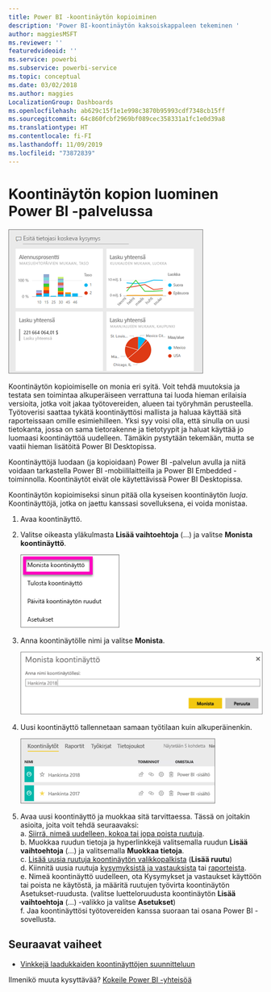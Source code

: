 ```yaml
---
title: Power BI -koontinäytön kopioiminen
description: 'Power BI-koontinäytön kaksoiskappaleen tekeminen '
author: maggiesMSFT
ms.reviewer: ''
featuredvideoid: ''
ms.service: powerbi
ms.subservice: powerbi-service
ms.topic: conceptual
ms.date: 03/02/2018
ms.author: maggies
LocalizationGroup: Dashboards
ms.openlocfilehash: ab629c15f1e1e998c3870b95993cdf7348cb15ff
ms.sourcegitcommit: 64c860fcbf2969bf089cec358331a1fc1e0d39a8
ms.translationtype: HT
ms.contentlocale: fi-FI
ms.lasthandoff: 11/09/2019
ms.locfileid: "73872839"
---
```

# <a name="create-a-copy-of-a-dashboard-in-power-bi-service"></a>Koontinäytön kopion luominen Power BI -palvelussa
![koontinäyttö](media/service-dashboard-copy/power-bi-dashboard.png)

 Koontinäytön kopioimiselle on monia eri syitä. Voit tehdä muutoksia ja testata sen toimintaa alkuperäiseen verrattuna tai luoda hieman erilaisia versioita, jotka voit jakaa työtovereiden, alueen tai työryhmän perusteella. Työtoverisi saattaa tykätä koontinäyttösi mallista ja haluaa käyttää sitä raporteissaan omille esimiehilleen. Yksi syy voisi olla, että sinulla on uusi tietokanta, jossa on sama tietorakenne ja tietotyypit ja haluat käyttää jo luomaasi koontinäyttöä uudelleen. Tämäkin pystytään tekemään, mutta se vaatii hieman lisätöitä Power BI Desktopissa. 

Koontinäyttöjä luodaan (ja kopioidaan) Power BI -palvelun avulla ja niitä voidaan tarkastella Power BI -mobiililaitteilla ja Power BI Embedded -toiminnolla.  Koontinäytöt eivät ole käytettävissä Power BI Desktopissa. 

Koontinäytön kopioimiseksi sinun pitää olla kyseisen koontinäytön *luoja*. Koontinäyttöjä, jotka on jaettu kanssasi sovelluksena, ei voida monistaa.

1. Avaa koontinäyttö.
2. Valitse oikeasta yläkulmasta **Lisää vaihtoehtoja** (...) ja valitse **Monista koontinäyttö**.
   
   ![kolmen pisteen valikko](media/service-dashboard-copy/power-bi-dulicate.png)
3. Anna koontinäytölle nimi ja valitse **Monista**. 
   
   ![Monista koontinäyttö -valintaikkuna](media/service-dashboard-copy/power-bi-name.png)
4. Uusi koontinäyttö tallennetaan samaan työtilaan kuin alkuperäinenkin. 
   
   ![Koontinäytöt-välilehti](media/service-dashboard-copy/power-bi-copied.png)

5.    Avaa uusi koontinäyttö ja muokkaa sitä tarvittaessa. Tässä on joitakin asioita, joita voit tehdä seuraavaksi:    
    a. [Siirrä, nimeä uudelleen, kokoa tai jopa poista ruutuja](service-dashboard-edit-tile.md).  
    b. Muokkaa ruudun tietoja ja hyperlinkkejä valitsemalla ruudun **Lisää vaihtoehtoja** (...) ja valitsemalla **Muokkaa tietoja**.  
    c. [Lisää uusia ruutuja koontinäytön valikkopalkista](service-dashboard-add-widget.md) (**Lisää ruutu**)  
    d. Kiinnitä uusia ruutuja [kysymyksistä ja vastauksista](service-dashboard-pin-tile-from-q-and-a.md) tai [raporteista](service-dashboard-pin-tile-from-report.md).  
    e. Nimeä koontinäyttö uudelleen, ota Kysymykset ja vastaukset käyttöön tai poista ne käytöstä, ja määritä ruutujen työvirta koontinäytön Asetukset-ruudusta.  (valitse luetteloruudusta koontinäytön **Lisää vaihtoehtoja** (...) -valikko ja valitse **Asetukset**)  
    f. Jaa koontinäyttösi työtovereiden kanssa suoraan tai osana Power BI -sovellusta. 


## <a name="next-steps"></a>Seuraavat vaiheet
* [Vinkkejä laadukkaiden koontinäyttöjen suunnitteluun](service-dashboards-design-tips.md) 

Ilmenikö muuta kysyttävää? [Kokeile Power BI -yhteisöä](https://community.powerbi.com/)

